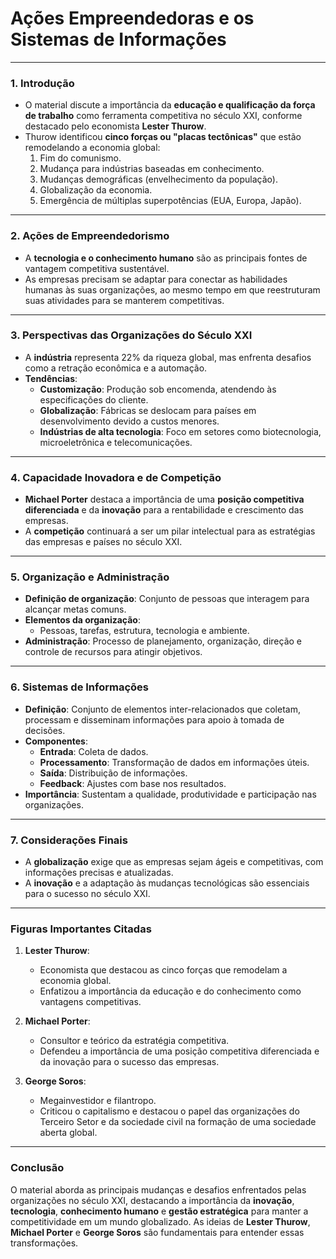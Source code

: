 # Ações Empreendedoras e os Sistemas de Informações

---

### **1. Introdução**
- O material discute a importância da **educação e qualificação da força de trabalho** como ferramenta competitiva no século XXI, conforme destacado pelo economista **Lester Thurow**.
- Thurow identificou **cinco forças ou "placas tectônicas"** que estão remodelando a economia global:
  1. Fim do comunismo.
  2. Mudança para indústrias baseadas em conhecimento.
  3. Mudanças demográficas (envelhecimento da população).
  4. Globalização da economia.
  5. Emergência de múltiplas superpotências (EUA, Europa, Japão).

---

### **2. Ações de Empreendedorismo**
- A **tecnologia e o conhecimento humano** são as principais fontes de vantagem competitiva sustentável.
- As empresas precisam se adaptar para conectar as habilidades humanas às suas organizações, ao mesmo tempo em que reestruturam suas atividades para se manterem competitivas.

---

### **3. Perspectivas das Organizações do Século XXI**
- A **indústria** representa 22% da riqueza global, mas enfrenta desafios como a retração econômica e a automação.
- **Tendências**:
  - **Customização**: Produção sob encomenda, atendendo às especificações do cliente.
  - **Globalização**: Fábricas se deslocam para países em desenvolvimento devido a custos menores.
  - **Indústrias de alta tecnologia**: Foco em setores como biotecnologia, microeletrônica e telecomunicações.

---

### **4. Capacidade Inovadora e de Competição**
- **Michael Porter** destaca a importância de uma **posição competitiva diferenciada** e da **inovação** para a rentabilidade e crescimento das empresas.
- A **competição** continuará a ser um pilar intelectual para as estratégias das empresas e países no século XXI.

---

### **5. Organização e Administração**
- **Definição de organização**: Conjunto de pessoas que interagem para alcançar metas comuns.
- **Elementos da organização**:
  - Pessoas, tarefas, estrutura, tecnologia e ambiente.
- **Administração**: Processo de planejamento, organização, direção e controle de recursos para atingir objetivos.

---

### **6. Sistemas de Informações**
- **Definição**: Conjunto de elementos inter-relacionados que coletam, processam e disseminam informações para apoio à tomada de decisões.
- **Componentes**:
  - **Entrada**: Coleta de dados.
  - **Processamento**: Transformação de dados em informações úteis.
  - **Saída**: Distribuição de informações.
  - **Feedback**: Ajustes com base nos resultados.
- **Importância**: Sustentam a qualidade, produtividade e participação nas organizações.

---

### **7. Considerações Finais**
- A **globalização** exige que as empresas sejam ágeis e competitivas, com informações precisas e atualizadas.
- A **inovação** e a adaptação às mudanças tecnológicas são essenciais para o sucesso no século XXI.

---

### **Figuras Importantes Citadas**
1. **Lester Thurow**:
   - Economista que destacou as cinco forças que remodelam a economia global.
   - Enfatizou a importância da educação e do conhecimento como vantagens competitivas.

2. **Michael Porter**:
   - Consultor e teórico da estratégia competitiva.
   - Defendeu a importância de uma posição competitiva diferenciada e da inovação para o sucesso das empresas.

3. **George Soros**:
   - Megainvestidor e filantropo.
   - Criticou o capitalismo e destacou o papel das organizações do Terceiro Setor e da sociedade civil na formação de uma sociedade aberta global.

---

### **Conclusão**
O material aborda as principais mudanças e desafios enfrentados pelas organizações no século XXI, destacando a importância da **inovação**, **tecnologia**, **conhecimento humano** e **gestão estratégica** para manter a competitividade em um mundo globalizado. As ideias de **Lester Thurow**, **Michael Porter** e **George Soros** são fundamentais para entender essas transformações.